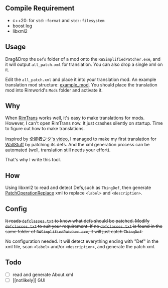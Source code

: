 ## Compile Requirement

- c++20: for `std::format` and `std::filesystem`
- boost log
- libxml2

## Usage

Drag&Drop the `Defs` folder of a mod onto the `RWSimplifiedPatcher.exe`, and it will output `all_patch.xml` for translation. You can also drop a single xml on it.

Edit the `all_patch.xml` and place it into your translation mod. An example translation mod structure: [example_mod](https://github.com/sieveLau/RWSimplifiedPatcher/tree/master/example_mod). You should place the translation mod into Rimworld's `Mods` folder and activate it.

## Why

When [RimTrans](https://github.com/RimWorld-zh/RimTrans) works well, it's easy to make translations for mods. However, I can't open RimTrans now. It just crashes silently on startup. Time to figure out how to make translations.

Inspired by [全能者之夕's video](https://www.bilibili.com/video/BV1Hg411u7X1), I managed to make my first translation for [WallStuff](https://steamcommunity.com/sharedfiles/filedetails/?id=1994340640) by patching its defs. And the xml generation process can be automated (well, translation still needs your effort).

That's why I write this tool.

## How

Using libxml2 to read and detect Defs,such as `ThingDef`, then generate [PatchOperationReplace](https://rimworldwiki.com/wiki/Modding_Tutorials/PatchOperations) xml to replace `<label>` and `<description>`.

## Config

~~It reads `defclasses.txt` to know what defs should be patched. Modify `defclasses.txt` to suit your requirement. If no `defclasses.txt` is found in the same folder of `RWSimplifiedPatcher.exe`, it will just catch `ThingDef`.~~

No configuration needed. It will detect everything ending with "Def" in the xml file, scan `<label>` and/or `<description>`, and generate the patch xml.

## Todo

- [ ] read and generate About.xml
- [ ] [[notlikely]] GUI
